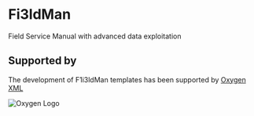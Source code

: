 # Fi3ldMan
Field Service Manual with advanced data exploitation

## Supported by
The development of F1i3ldMan templates has been supported by [Oxygen XML](http://www.oxygenxml.com)

![Oxygen Logo](http://www.oxygenxml.com/img/resources/oxygen190x62.png)
